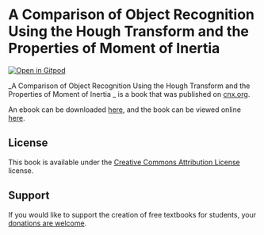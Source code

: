 # A Comparison of Object Recognition Using the Hough Transform and the Properties of Moment of Inertia   

[![Open in Gitpod](https://gitpod.io/button/open-in-gitpod.svg)](https://gitpod.io/from-referrer/)

_A Comparison of Object Recognition Using the Hough Transform and the Properties of Moment of Inertia   _ is a book that was published on [cnx.org](https://cnx.org/).

An ebook can be downloaded [here](https://github.com/cnx-user-books/cnxbook-a-comparison-of-object-recognition-using-the-hough-transform-and-the-properties-of-moment-of-inertia/releases/latest), and the book can be viewed online [here](https://github.com/cnx-user-books/cnxbook-a-comparison-of-object-recognition-using-the-hough-transform-and-the-properties-of-moment-of-inertia/releases/latest).

## License
This book is available under the [Creative Commons Attribution License](./LICENSE) license.

## Support
If you would like to support the creation of free textbooks for students, your [donations are welcome](https://riceconnect.rice.edu/donation/support-openstax-banner).
